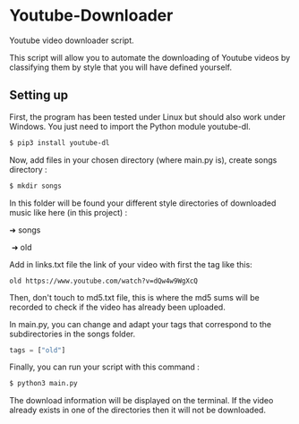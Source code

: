 # Youtube-Downloader
 Youtube video downloader script.



This script will allow you to automate the downloading of Youtube videos by classifying them by style that you will have defined yourself.



## Setting up



First, the program has been tested under Linux but should also work under Windows. You just need to import the Python module youtube-dl.

```bash
$ pip3 install youtube-dl
```



Now, add files in your chosen directory (where main.py is), create songs directory :

```bash
$ mkdir songs
```

In this folder will be found your different style directories of downloaded music like here (in this project) :

➜ songs

​	➜ old



Add in links.txt file the link of your video with first the tag like this:

```
old https://www.youtube.com/watch?v=dQw4w9WgXcQ
```



Then, don't touch to md5.txt file, this is where the md5 sums will be recorded to check if the video has already been uploaded.



In main.py, you can change and adapt your tags that correspond to the subdirectories in the songs folder.

```python
tags = ["old"]
```



Finally, you can run your script with this command :

```bash
$ python3 main.py
```

The download information will be displayed on the terminal. If the video already exists in one of the directories then it will not be downloaded.